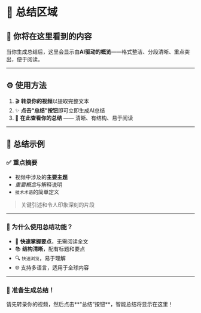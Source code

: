 # 🧠 总结区域

## 📌 你将在这里看到的内容

当你生成总结后，这里会显示由**AI驱动的概览**——格式整洁、分段清晰、重点突出，便于阅读。

---

## ⚙️ 使用方法

1. 🎬 **转录你的视频**以提取完整文本  
2. ✨ **点击“总结”按钮**即可立即生成AI总结  
3. 📖 **在此查看你的总结** —— 清晰、有结构、易于阅读  

---

## 📝 总结示例

### ✅ 重点摘要

- 视频中涉及的**主要主题**  
- *重要概念*与解释说明  
- `技术术语`的简单定义  
> 关键引述和令人印象深刻的片段  

---

### 🌟 为什么使用总结功能？

- 🧩 **快速掌握要点**，无需阅读全文  
- 📚 **结构清晰**，配有标题和要点  
- 🔍 `快速浏览`，易于理解  
- 🌐 支持多语言，适用于全球内容  

---

### 🚀 准备生成总结！

请先转录你的视频，然后点击**“总结”按钮**，智能总结将显示在这里！

